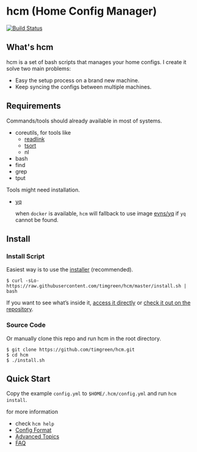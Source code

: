 # hcm (Home Config Manager)

[![Build Status](https://travis-ci.org/timgreen/hcm.svg?branch=master)](https://travis-ci.org/timgreen/hcm)

## What's hcm

hcm is a set of bash scripts that manages your home configs. I create it solve two main problems:

   * Easy the setup process on a brand new machine.
   * Keep syncing the configs between multiple machines.

## Requirements

Commands/tools should already available in most of systems.

   * coreutils, for tools like
      * [readlink](https://linux.die.net/man/1/readlink)
      * [tsort](https://en.wikipedia.org/wiki/Tsort)
      * nl
   * bash
   * find
   * grep
   * tput

Tools might need installation.

   * [yq](https://yq.readthedocs.io/)

      when `docker` is available, `hcm` will fallback to use image [evns/yq](https://hub.docker.com/r/evns/yq/) if `yq` cannot be found.

## Install

### Install Script
Easiest way is to use the [installer][installer_bin] (recommended).

    $ curl -sLo- https://raw.githubusercontent.com/timgreen/hcm/master/install.sh | bash

If you want to see what’s inside it, [access it directly][installer_bin] or
[check it out on the repository][installer_source].

### Source Code
Or manually clone this repo and run hcm in the root directory.

    $ git clone https://github.com/timgreen/hcm.git
    $ cd hcm
    $ ./install.sh

## Quick Start

Copy the example `config.yml` to `$HOME/.hcm/config.yml` and run `hcm install`.

for more information

   * check `hcm help`
   * [Config Format](docs/CONFIG.md)
   * [Advanced Topics](docs/ADVANCED.md)
   * [FAQ](docs/FAQ.md)


[installer_bin]: https://raw.githubusercontent.com/timgreen/hcm/master/install.sh
[installer_source]: https://github.com/timgreen/hcm/blob/master/install.sh
